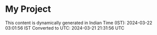 # My Project

This content is dynamically generated in Indian Time (IST): 2024-03-22 03:01:56 IST
Converted to UTC: 2024-03-21 21:31:56 UTC
